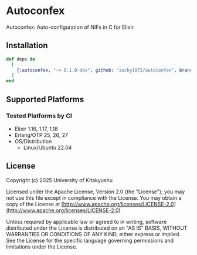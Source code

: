 # Autoconfex

Autoconfex: Auto-configuration of NIFs in C for Elixir.

## Installation

```elixir
def deps do
  [
    {:autoconfex, "~> 0.1.0-dev", github: "zacky1972/autoconfex", branch: "main"}
  ]
end
```

## Supported Platforms

### Tested Platforms by CI

* Elixir 1.16, 1.17, 1.18
* Erlang/OTP 25, 26, 27
* OS/Distribution
  * Linux/Ubuntu 22.04

## License

Copyright (c) 2025 University of Kitakyushu

Licensed under the Apache License, Version 2.0 (the "License");
you may not use this file except in compliance with the License.
You may obtain a copy of the License at [http://www.apache.org/licenses/LICENSE-2.0](http://www.apache.org/licenses/LICENSE-2.0)

Unless required by applicable law or agreed to in writing, software
distributed under the License is distributed on an "AS IS" BASIS,
WITHOUT WARRANTIES OR CONDITIONS OF ANY KIND, either express or implied.
See the License for the specific language governing permissions and
limitations under the License.


